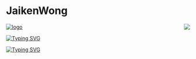 # JaikenWong

<div>
    <p align="left">
        <a href="https://jaikenwong.github.io/" target="_blank" rel="noopener noreferrer">
            <img src="niubi.png" alt="logo" />
        </a>
        <a>
        <img align="right" src="https://github-readme-stats.vercel.app/api?username=JaikenWong&show_icons=true&icon_color=805AD5&text_color=718096&bg_color=ffffff&hide_title=true" />
        </a>
    </p>
</div>

[![Typing SVG](https://readme-typing-svg.demolab.com?font=Fira+Code&size=30&pause=1000&random=false&width=435&lines=Welcome+;%E6%AC%A2%E8%BF%8E)](https://git.io/typing-svg)

<a href="https://git.io/typing-svg"><img src="https://readme-typing-svg.demolab.com?font=Fira+Code&pause=1000&color=04BBFF&random=false&width=435&lines=+%F0%9F%8D%B5+%E4%BA%BA%E8%8E%AB%E8%B8%AC%E4%BA%8E%E5%B1%B1%EF%BC%8C%E8%80%8C%E8%B8%AC%E4%BA%8E%E5%9E%A4" alt="Typing SVG" /></a>

